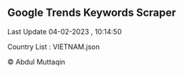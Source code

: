 

## Google Trends Keywords Scraper 
 
Last Update 04-02-2023 , 10:14:50

Country List :
VIETNAM.json



© Abdul Muttaqin 
